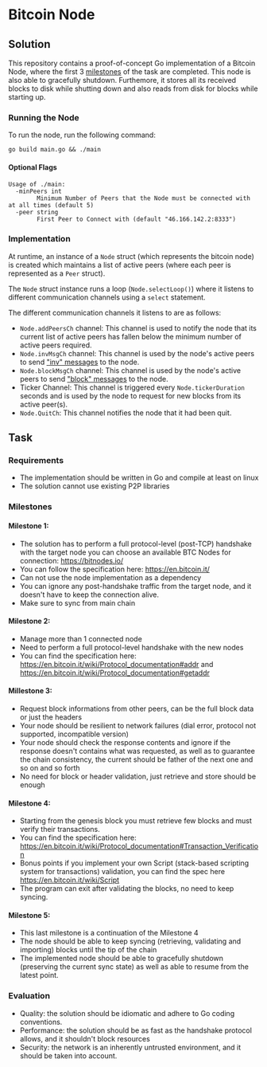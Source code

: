 # Bitcoin Node

## Solution

This repository contains a proof-of-concept Go implementation of a Bitcoin Node, where the first 3 [milestones](#Milestone) of the task are completed. This node is also able to gracefully shutdown. Furthemore, it stores all its received blocks to disk while shutting down and also reads from disk for blocks while starting up.

### Running the Node

To run the node, run the following command:

```shell
go build main.go && ./main
```

#### Optional Flags

```shell
Usage of ./main:
  -minPeers int
        Minimum Number of Peers that the Node must be connected with at all times (default 5)
  -peer string
        First Peer to Connect with (default "46.166.142.2:8333")
```

### Implementation

At runtime, an instance of a `Node` struct (which represents the bitcoin node) is created which maintains a list of active peers (where each peer is represented as a `Peer` struct).

The `Node` struct instance runs a loop (`Node.selectLoop()`)  where it listens to different communication channels using a `select` statement.

The different communication channels it listens to are as follows:

- `Node.addPeersCh` channel: This channel is used to notify the node that its current list of active peers has fallen below the minimum number of active peers required.
- `Node.invMsgCh` channel: This channel is used by the node's active peers to send ["inv" messages](https://en.bitcoin.it/wiki/Protocol_documentation#inv) to the node.
- `Node.blockMsgCh` channel: This channel is used by the node's active peers to send ["block" messages](https://en.bitcoin.it/wiki/Protocol_documentation#block) to the node.
- Ticker Channel: This channel is triggered every `Node.tickerDuration` seconds and is used by the node to request for new blocks from its active peer(s).
- `Node.QuitCh`: This channel notifies the node that it had been quit.



## Task

### Requirements

- The implementation should be written in Go and compile at least on linux
- The solution cannot use existing P2P libraries

### Milestones

#### Milestone 1:

- The solution has to perform a full protocol-level (post-TCP) handshake with the target node you can choose an available BTC Nodes for connection: <https://bitnodes.io/>
- You can follow the specification here: <https://en.bitcoin.it/>
- Can not use the node implementation as a dependency
- You can ignore any post-handshake traffic from the target node, and it doesn't have to keep the connection alive.
- Make sure to sync from main chain

#### Milestone 2:

- Manage more than 1 connected node
- Need to perform a full protocol-level handshake with the new nodes
- You can find the specification here: <https://en.bitcoin.it/wiki/Protocol_documentation#addr> and <https://en.bitcoin.it/wiki/Protocol_documentation#getaddr>

#### Millestone 3:

- Request block informations from other peers, can be the full block data or just the headers
- Your node should be resilient to network failures (dial error, protocol not supported, incompatible version)
- Your node should check the response contents and ignore if the response doesn't contains what was requested, as well as to guarantee the chain consistency, the current should be father of the next one and so on and so forth
- No need for block or header validation, just retrieve and store should be enough

#### Milestone 4:

- Starting from the genesis block you must retrieve few blocks and must verify their transactions.
- You can find the specification here: <https://en.bitcoin.it/wiki/Protocol_documentation#Transaction_Verification>
- Bonus points if you implement your own Script (stack-based scripting system for transactions) validation, you can find the spec here <https://en.bitcoin.it/wiki/Script>
- The program can exit after validating the blocks, no need to keep syncing.

#### Milestone 5:

- This last milestone is a continuation of the Milestone 4
- The node should be able to keep syncing (retrieving, validating and importing) blocks until the tip of the chain
- The implemented node should be able to gracefully shutdown (preserving the current sync state) as well as able to resume from the latest point.

### Evaluation

- Quality: the solution should be idiomatic and adhere to Go coding conventions.
- Performance: the solution should be as fast as the handshake protocol allows, and it shouldn't block resources
- Security: the network is an inherently untrusted environment, and it should be taken into account.